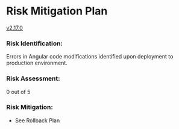 # Risk Mitigation Plan

[v2.17.0](https://github.com/USDOT-SDC/sdc-dot-webportal/tree/2.17.0)


### Risk Identification:
 Errors in Angular code modifications identified upon deployment to production environment.

### Risk Assessment: 
0 out of 5

### Risk Mitigation: 
- See Rollback Plan
